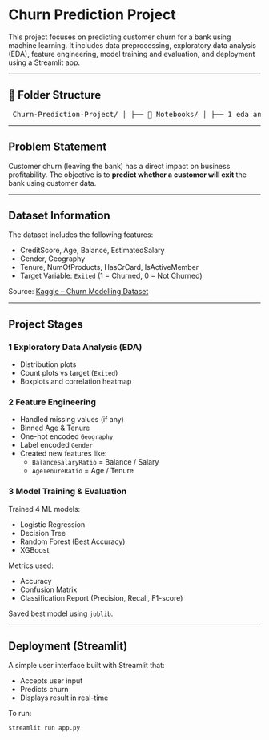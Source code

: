 # Churn Prediction Project

This project focuses on predicting customer churn for a bank using machine learning. It includes data preprocessing, exploratory data analysis (EDA), feature engineering, model training and evaluation, and deployment using a Streamlit app.

---

## 📁 Folder Structure
<pre> Churn-Prediction-Project/ │ ├── 📁 Notebooks/ │ ├── 1_eda_and_visualization.ipynb │ ├── 2_feature_engineering.ipynb │ └── 3_model_training_and_evaluation.ipynb │ ├── 📁 Models/ │ └── random_forest_model.pkl │ ├── 📁 Data/ │ ├── Churn_Modelling.csv # Original Dataset │ └── processed_churn_data.csv # Cleaned & engineered dataset │ ├── 📄 app.py # Streamlit web app ├── 📄 README.md # Project description └── 📄 requirements.txt # List of dependencies </pre>

---

## Problem Statement

Customer churn (leaving the bank) has a direct impact on business profitability. The objective is to **predict whether a customer will exit** the bank using customer data.

---

##  Dataset Information

The dataset includes the following features:

- CreditScore, Age, Balance, EstimatedSalary
- Gender, Geography
- Tenure, NumOfProducts, HasCrCard, IsActiveMember
- Target Variable: `Exited` (1 = Churned, 0 = Not Churned)

Source: [Kaggle – Churn Modelling Dataset](https://www.kaggle.com/datasets/shubhendra7/churn-modelling)

---

##  Project Stages

### 1️ Exploratory Data Analysis (EDA)
- Distribution plots
- Count plots vs target (`Exited`)
- Boxplots and correlation heatmap

### 2️ Feature Engineering
- Handled missing values (if any)
- Binned Age & Tenure
- One-hot encoded `Geography`
- Label encoded `Gender`
- Created new features like:
  - `BalanceSalaryRatio` = Balance / Salary
  - `AgeTenureRatio` = Age / Tenure

### 3️ Model Training & Evaluation
Trained 4 ML models:
- Logistic Regression
- Decision Tree
- Random Forest  (Best Accuracy)
- XGBoost

Metrics used:
- Accuracy
- Confusion Matrix
- Classification Report (Precision, Recall, F1-score)

Saved best model using `joblib`.

---

##  Deployment (Streamlit)

A simple user interface built with Streamlit that:
- Accepts user input
- Predicts churn
- Displays result in real-time

To run:

```bash
streamlit run app.py
